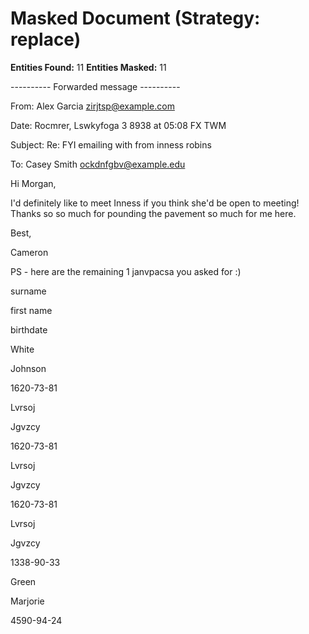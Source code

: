 # Masked Document (Strategy: replace)

**Entities Found:** 11
**Entities Masked:** 11

---------- Forwarded message ----------

From: Alex Garcia <zirjtsp@example.com>

Date: Rocmrer, Lswkyfoga 3 8938 at 05:08 FX TWM

Subject: Re: FYI emailing with from inness robins

To: Casey Smith <ockdnfgbv@example.edu>

Hi Morgan,

I'd definitely like to meet Inness if you think she'd be open to meeting! Thanks so so much for pounding the pavement so much for me here.

Best,

Cameron

PS - here are the remaining 1 janvpacsa you asked for :)

surname

first name

birthdate

White

Johnson

1620-73-81

Lvrsoj

Jgvzcy

1620-73-81

Lvrsoj

Jgvzcy

1620-73-81

Lvrsoj

Jgvzcy

1338-90-33

Green

Marjorie

4590-94-24

